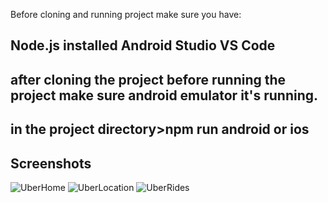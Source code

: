 Before cloning and running project make sure you have: 

Node.js installed
Android Studio 
VS Code
-------------------------------------------------------------
after cloning the project 
before running the project make sure android emulator it's running.
-------------------------------------------------------------------
in the project directory>npm run android or ios
----------------------------------------------------------

Screenshots 
---------------------------------------------------------

![UberHome](https://github.com/KgatlisoLM/UberApp/assets/39485154/41526cc8-36f4-434e-86ca-82546befcaf1)
![UberLocation](https://github.com/KgatlisoLM/UberApp/assets/39485154/4e5c7b69-0b5f-4178-a827-b894023dcc65)
![UberRides](https://github.com/KgatlisoLM/UberApp/assets/39485154/1db526f2-1728-4d78-b7e6-6c2d81fe3730)
